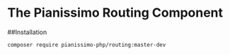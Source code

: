 # The Pianissimo Routing Component

##Installation
```
composer require pianissimo-php/routing:master-dev
```
